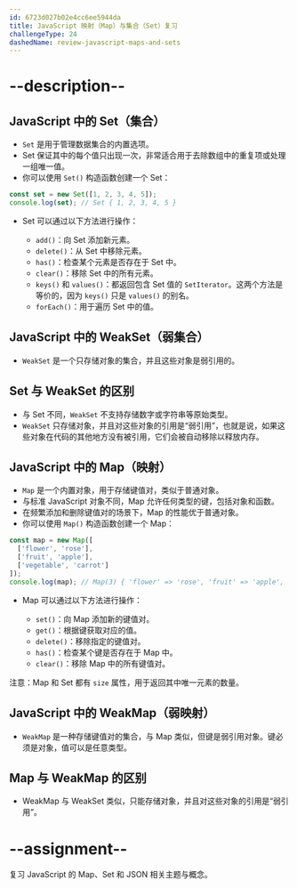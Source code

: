 ```yaml
---
id: 6723d027b02e4cc6ee5944da
title: JavaScript 映射（Map）与集合（Set）复习
challengeType: 24
dashedName: review-javascript-maps-and-sets
---
```


# --description--

## JavaScript 中的 Set（集合）

- `Set` 是用于管理数据集合的内置选项。
- Set 保证其中的每个值只出现一次，非常适合用于去除数组中的重复项或处理一组唯一值。
- 你可以使用 `Set()` 构造函数创建一个 Set：

```js
const set = new Set([1, 2, 3, 4, 5]);
console.log(set); // Set { 1, 2, 3, 4, 5 }
```

- Set 可以通过以下方法进行操作：

  - `add()`：向 Set 添加新元素。
  - `delete()`：从 Set 中移除元素。
  - `has()`：检查某个元素是否存在于 Set 中。
  - `clear()`：移除 Set 中的所有元素。
  - `keys()` 和 `values()`：都返回包含 Set 值的 `SetIterator`。这两个方法是等价的，因为 `keys()` 只是 `values()` 的别名。
  - `forEach()`：用于遍历 Set 中的值。

## JavaScript 中的 WeakSet（弱集合）

- `WeakSet` 是一个只存储对象的集合，并且这些对象是弱引用的。

## Set 与 WeakSet 的区别

- 与 Set 不同，`WeakSet` 不支持存储数字或字符串等原始类型。
- `WeakSet` 只存储对象，并且对这些对象的引用是“弱引用”，也就是说，如果这些对象在代码的其他地方没有被引用，它们会被自动移除以释放内存。

## JavaScript 中的 Map（映射）

- `Map` 是一个内置对象，用于存储键值对，类似于普通对象。
- 与标准 JavaScript 对象不同，Map 允许任何类型的键，包括对象和函数。
- 在频繁添加和删除键值对的场景下，Map 的性能优于普通对象。
- 你可以使用 `Map()` 构造函数创建一个 Map：

```js
const map = new Map([
  ['flower', 'rose'],
  ['fruit', 'apple'],
  ['vegetable', 'carrot']
]);
console.log(map); // Map(3) { 'flower' => 'rose', 'fruit' => 'apple', 'vegetable' => 'carrot' }
```

- Map 可以通过以下方法进行操作：

  - `set()`：向 Map 添加新的键值对。
  - `get()`：根据键获取对应的值。
  - `delete()`：移除指定的键值对。
  - `has()`：检查某个键是否存在于 Map 中。
  - `clear()`：移除 Map 中的所有键值对。

注意：Map 和 Set 都有 `size` 属性，用于返回其中唯一元素的数量。

## JavaScript 中的 WeakMap（弱映射）

- `WeakMap` 是一种存储键值对的集合，与 Map 类似，但键是弱引用对象。键必须是对象，值可以是任意类型。

## Map 与 WeakMap 的区别

- WeakMap 与 WeakSet 类似，只能存储对象，并且对这些对象的引用是“弱引用”。

# --assignment--

复习 JavaScript 的 Map、Set 和 JSON 相关主题与概念。

